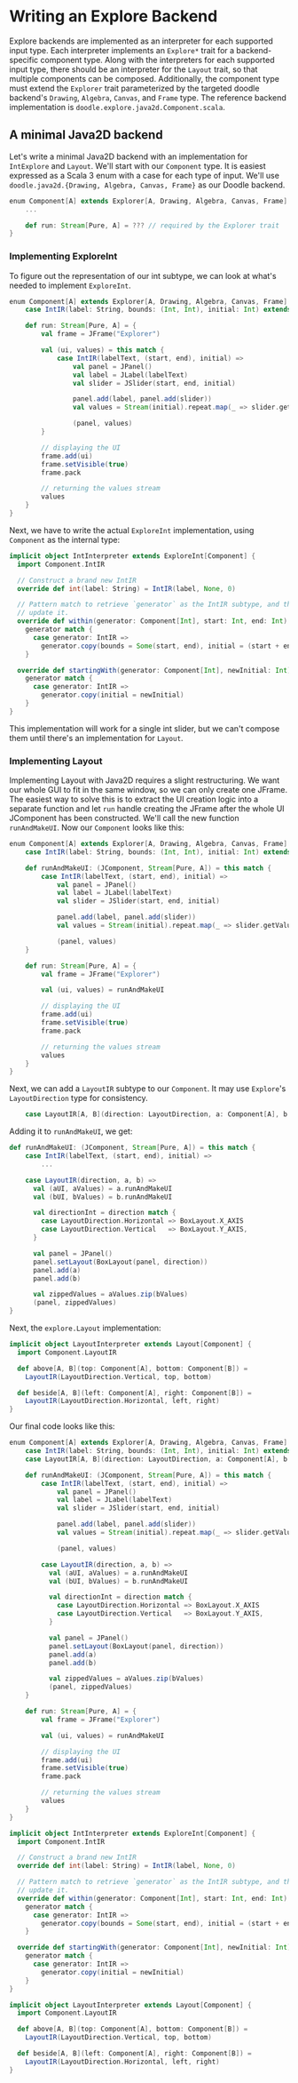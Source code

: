# Writing an Explore Backend

Explore backends are implemented as an interpreter for each supported input type.
Each interpreter implements an `Explore*` trait for a backend-specific component type.
Along with the interpreters for each supported input type, there should be an interpreter for 
the `Layout` trait, so that multiple components can be composed. Additionally, the component type
must extend the `Explorer` trait parameterized by the targeted doodle backend's `Drawing`, `Algebra`,
`Canvas`, and `Frame` type. The reference backend implementation is `doodle.explore.java2d.Component.scala`.

## A minimal Java2D backend

Let's write a minimal Java2D backend with an implementation for `IntExplore` and `Layout`.
We'll start with our `Component` type. It is easiest expressed as a Scala 3 enum with a
case for each type of input. We'll use `doodle.java2d.{Drawing, Algebra, Canvas, Frame}`
as our Doodle backend.

```scala
enum Component[A] extends Explorer[A, Drawing, Algebra, Canvas, Frame] {
    ...

    def run: Stream[Pure, A] = ??? // required by the Explorer trait
}
```

### Implementing ExploreInt

To figure out the representation of our int subtype, we can look at what's
needed to implement `ExploreInt`.

```scala
enum Component[A] extends Explorer[A, Drawing, Algebra, Canvas, Frame] {
    case IntIR(label: String, bounds: (Int, Int), initial: Int) extends Component[Int]

    def run: Stream[Pure, A] = {
        val frame = JFrame("Explorer")

        val (ui, values) = this match {
            case IntIR(labelText, (start, end), initial) =>
                val panel = JPanel()
                val label = JLabel(labelText)
                val slider = JSlider(start, end, initial)

                panel.add(label, panel.add(slider))
                val values = Stream(initial).repeat.map(_ => slider.getValue)

                (panel, values)
        }

        // displaying the UI
        frame.add(ui)
        frame.setVisible(true)
        frame.pack

        // returning the values stream
        values
    }
}
```

Next, we have to write the actual `ExploreInt` implementation, using
`Component` as the internal type:

```scala
implicit object IntInterpreter extends ExploreInt[Component] {
  import Component.IntIR

  // Construct a brand new IntIR
  override def int(label: String) = IntIR(label, None, 0)

  // Pattern match to retrieve `generator` as the IntIR subtype, and then
  // update it.
  override def within(generator: Component[Int], start: Int, end: Int) =
    generator match {
      case generator: IntIR =>
        generator.copy(bounds = Some(start, end), initial = (start + end) / 2)
    }

  override def startingWith(generator: Component[Int], newInitial: Int) =
    generator match {
      case generator: IntIR => 
        generator.copy(initial = newInitial)
    }
}
```

This implementation will work for a single int slider, but we can't
compose them until there's an implementation for `Layout`.

### Implementing Layout

Implementing Layout with Java2D requires a slight restructuring. We want
our whole GUI to fit in the same window, so we can only create one JFrame.
The easiest way to solve this is to extract the UI creation logic into a
separate function and let `run` handle creating the JFrame after the whole
UI JComponent has been constructed. We'll call the new function `runAndMakeUI`.
Now our `Component` looks like this:

```scala
enum Component[A] extends Explorer[A, Drawing, Algebra, Canvas, Frame] {
    case IntIR(label: String, bounds: (Int, Int), initial: Int) extends Component[Int]

    def runAndMakeUI: (JComponent, Stream[Pure, A]) = this match {
        case IntIR(labelText, (start, end), initial) =>
            val panel = JPanel()
            val label = JLabel(labelText)
            val slider = JSlider(start, end, initial)

            panel.add(label, panel.add(slider))
            val values = Stream(initial).repeat.map(_ => slider.getValue)

            (panel, values)
    }

    def run: Stream[Pure, A] = {
        val frame = JFrame("Explorer")

        val (ui, values) = runAndMakeUI

        // displaying the UI
        frame.add(ui)
        frame.setVisible(true)
        frame.pack

        // returning the values stream
        values
    }
}
```

Next, we can add a `LayoutIR` subtype to our `Component`. It may use `Explore`'s
`LayoutDirection` type for consistency.

```scala
    case LayoutIR[A, B](direction: LayoutDirection, a: Component[A], b: Component[B]) extends Component[(A, B)]
```

Adding it to `runAndMakeUI`, we get:
```scala
def runAndMakeUI: (JComponent, Stream[Pure, A]) = this match {
    case IntIR(labelText, (start, end), initial) =>
        ...

    case LayoutIR(direction, a, b) =>
      val (aUI, aValues) = a.runAndMakeUI
      val (bUI, bValues) = b.runAndMakeUI

      val directionInt = direction match {
        case LayoutDirection.Horizontal => BoxLayout.X_AXIS
        case LayoutDirection.Vertical   => BoxLayout.Y_AXIS,
      }

      val panel = JPanel()
      panel.setLayout(BoxLayout(panel, direction))
      panel.add(a)
      panel.add(b)

      val zippedValues = aValues.zip(bValues)
      (panel, zippedValues)
}
```

Next, the `explore.Layout` implementation:
```scala
implicit object LayoutInterpreter extends Layout[Component] {
  import Component.LayoutIR

  def above[A, B](top: Component[A], bottom: Component[B]) =
    LayoutIR(LayoutDirection.Vertical, top, bottom)

  def beside[A, B](left: Component[A], right: Component[B]) =
    LayoutIR(LayoutDirection.Horizontal, left, right)
}
```

Our final code looks like this:

```scala
enum Component[A] extends Explorer[A, Drawing, Algebra, Canvas, Frame] {
    case IntIR(label: String, bounds: (Int, Int), initial: Int) extends Component[Int]
    case LayoutIR[A, B](direction: LayoutDirection, a: Component[A], b: Component[B]) extends Component[(A, B)]

    def runAndMakeUI: (JComponent, Stream[Pure, A]) = this match {
        case IntIR(labelText, (start, end), initial) =>
            val panel = JPanel()
            val label = JLabel(labelText)
            val slider = JSlider(start, end, initial)

            panel.add(label, panel.add(slider))
            val values = Stream(initial).repeat.map(_ => slider.getValue)

            (panel, values)

        case LayoutIR(direction, a, b) =>
          val (aUI, aValues) = a.runAndMakeUI
          val (bUI, bValues) = b.runAndMakeUI

          val directionInt = direction match {
            case LayoutDirection.Horizontal => BoxLayout.X_AXIS
            case LayoutDirection.Vertical   => BoxLayout.Y_AXIS,
          }

          val panel = JPanel()
          panel.setLayout(BoxLayout(panel, direction))
          panel.add(a)
          panel.add(b)

          val zippedValues = aValues.zip(bValues)
          (panel, zippedValues)
    }

    def run: Stream[Pure, A] = {
        val frame = JFrame("Explorer")

        val (ui, values) = runAndMakeUI

        // displaying the UI
        frame.add(ui)
        frame.setVisible(true)
        frame.pack

        // returning the values stream
        values
    }
}

implicit object IntInterpreter extends ExploreInt[Component] {
  import Component.IntIR

  // Construct a brand new IntIR
  override def int(label: String) = IntIR(label, None, 0)

  // Pattern match to retrieve `generator` as the IntIR subtype, and then
  // update it.
  override def within(generator: Component[Int], start: Int, end: Int) =
    generator match {
      case generator: IntIR =>
        generator.copy(bounds = Some(start, end), initial = (start + end) / 2)
    }

  override def startingWith(generator: Component[Int], newInitial: Int) =
    generator match {
      case generator: IntIR => 
        generator.copy(initial = newInitial)
    }
}

implicit object LayoutInterpreter extends Layout[Component] {
  import Component.LayoutIR

  def above[A, B](top: Component[A], bottom: Component[B]) =
    LayoutIR(LayoutDirection.Vertical, top, bottom)

  def beside[A, B](left: Component[A], right: Component[B]) =
    LayoutIR(LayoutDirection.Horizontal, left, right)
}
```

